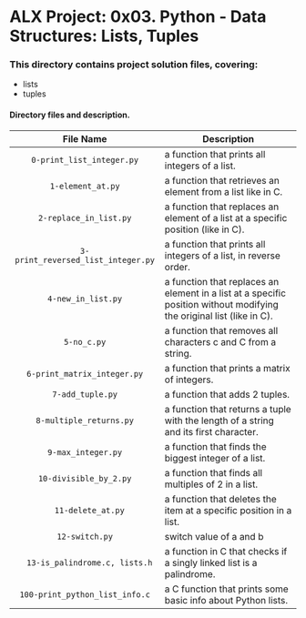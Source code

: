 # ALX Project: 0x03. Python - Data Structures: Lists, Tuples
### This directory contains project solution files, covering:
+ lists
+ tuples
#### Directory files and description.
|File Name  |Description  |
|:-----------:|----------------------|
| ` 0-print_list_integer.py ` |  a function that prints all integers of a list.|
| ` 1-element_at.py ` | a function that retrieves an element from a list like in C. |
| ` 2-replace_in_list.py ` |a function that replaces an element of a list at a specific position (like in C).  |
| ` 3-print_reversed_list_integer.py ` | a function that prints all integers of a list, in reverse order. |
|  ` 4-new_in_list.py `|   a function that replaces an element in a list at a specific position without modifying the original list (like in C).|
| ` 5-no_c.py ` | a function that removes all characters c and C from a string. |
| ` 6-print_matrix_integer.py ` |a function that prints a matrix of integers.  |
| ` 7-add_tuple.py ` | a function that adds 2 tuples. |
| ` 8-multiple_returns.py ` | a function that returns a tuple with the length of a string and its first character. |
|  ` 9-max_integer.py `| a function that finds the biggest integer of a list.  |
| ` 10-divisible_by_2.py ` | a function that finds all multiples of 2 in a list. |
|  `  11-delete_at.py`| a function that deletes the item at a specific position in a list. |
| ` 12-switch.py ` | switch value of a and b |
|  `  13-is_palindrome.c, lists.h`| a function in C that checks if a singly linked list is a palindrome. |
| ` 100-print_python_list_info.c ` | a C function that prints some basic info about Python lists. |
